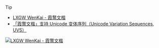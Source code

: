 
> [!TIP]
> - [LXGW WenKai - 霞鹜文楷](https://github.com/lxgw/LxgwWenKai)
> - [「霞鹜文楷」支持 Unicode 变体序列（Unicode Variation Sequences, UVS）](https://github.com/lxgw/LxgwWenKai/blob/main/documentation/uvs.pdf)

[![LXGW WenKai - 霞鹜文楷](https://raw.githubusercontent.com/lxgw/LxgwWenKai/main/documentation/wenkai-1.png)](https://github.com/lxgw/LxgwWenKai)
